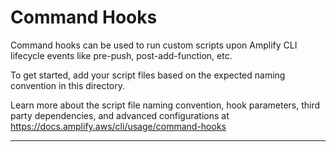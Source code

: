 # Command Hooks

Command hooks can be used to run custom scripts upon Amplify CLI lifecycle events like pre-push, post-add-function, etc.

To get started, add your script files based on the expected naming convention in this directory.

Learn more about the script file naming convention, hook parameters, third party dependencies, and advanced configurations at https://docs.amplify.aws/cli/usage/command-hooks

-----
